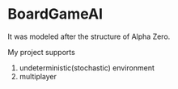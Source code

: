 # BoardGameAI

It was modeled after the structure of Alpha Zero.

My project supports
1. undeterministic(stochastic) environment
2. multiplayer
